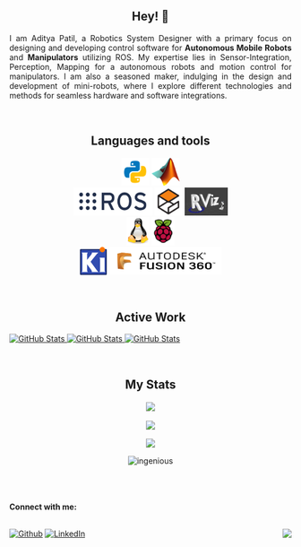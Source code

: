 <h2 align="center">Hey! 👋</h2>

<p align="justify">I am Aditya Patil, a Robotics System Designer with a primary focus on designing and developing control software for <b>Autonomous Mobile Robots</b> and <b>Manipulators</b> utilizing ROS. My expertise lies in Sensor-Integration, Perception, Mapping for a autonomous robots and motion control for manipulators. I am also a seasoned maker, indulging in the design and development of mini-robots, where I explore different technologies and methods for seamless hardware and software integrations.</p>
<br>

<h2 align="center">Languages and tools</h2>

<p align="center">
	<img src="images/python.svg" width="50" height="50"/>
	<img src="images/Matlab.png" width="50" height="50"/>
	<!-- <img src="images/c++.svg" width="50" height="50"/> -->
	<!-- <img src="images/c.svg" width="50" height="50"/> -->
  <br>
  <img src="images/ros.png" width="141" height="50"/>
  <img src="images/gazebo.png" width="50" height="50"/>
  <img src="images/rviz.png" width="77" height="50"/>
  <!-- <img src="images/Git.png" width="100" height="50"/> -->
	<!-- <img src="images/vscode.svg" width="50" height="50"/> -->
  <br>
  <img src="images/linux.png" width="41" height="50"/>
  <img src="images/Raspi.png" width="41" height="50"/>
  <!-- <img src="images/ESP.png" width="181" height="50"/> -->
  <!-- <img src="images/Arduino.png" width="66" height="50"/> -->
  <br>
  <img src="images/KiCad.png" width="50" height="50"/>
  <img src="images/fusion360.png" width="200" height="50"/>
</p>
<br>


<h2 align="center">Active Work</h2>

<div>
  <p>
    <a href="https://github.com/maker-ATOM/Python-ROS">
      <img src="https://github-readme-stats.vercel.app/api/pin/?username=maker-ATOM&repo=Python-ROS&theme=tokyonight" alt="GitHub Stats" />
    </a>
    <a href="https://github.com/maker-ATOM/Modern-Robotics-Mechanics-Planning-and-Control">
      <img src="https://github-readme-stats.vercel.app/api/pin/?username=maker-ATOM&repo=Modern-Robotics-Mechanics-Planning-and-Control&theme=tokyonight" alt="GitHub Stats" />
    </a>
    <a href="https://github.com/maker-ATOM/PythonRobotics">
      <img src="https://github-readme-stats.vercel.app/api/pin/?username=maker-ATOM&repo=PythonRobotics&theme=tokyonight" alt="GitHub Stats" />
    </a>
  </p>
</div>
<br>
<h2 align="center">My Stats</h2>

<p align="center"><img height="180em" align="center" src="https://github-readme-stats.vercel.app/api?username=maker-ATOM&show_icons=true&locale=en&theme=tokyonight&private_count=true"/></p>
<p align="center"><img height="180em" align="center" src="https://github-readme-streak-stats.herokuapp.com?user=maker-ATOM&theme=tokyonight"/></p>
<p align="center"><img height="180em" align="center" src="https://github-readme-stats.vercel.app/api/top-langs/?username=maker-ATOM&show_icons=true&locale=en&layout=compact&theme=tokyonight&hide=html,css,scss,jupyter%20notebook&langs_count=10"/></p>
<p align="center"><img height="180em" src="https://github-profile-summary-cards.vercel.app/api/cards/profile-details?username=maker-ATOM&theme=tokyonight" alt="ingenious" align = "center"/></p>

<br>
<br>
<br>
<b>Connect with me:</b>
<br>
<br>

[<img alt="Github" src="https://img.shields.io/badge/GitHub-%2312100E.svg?&style=for-the-badge&logo=Github&logoColor=white" />](https://github.com/maker-ATOM)
[<img alt="LinkedIn" src="https://img.shields.io/badge/LinkedIn-0077B5?style=for-the-badge&logo=linkedin&logoColor=white" />](https://www.linkedin.com/in/aditya-patil-13207b201/)
<img align = "right" src="https://komarev.com/ghpvc/?username=maker-ATOM&label=Profile%20views&color=0e75b6&style=flat" />
 <br>


